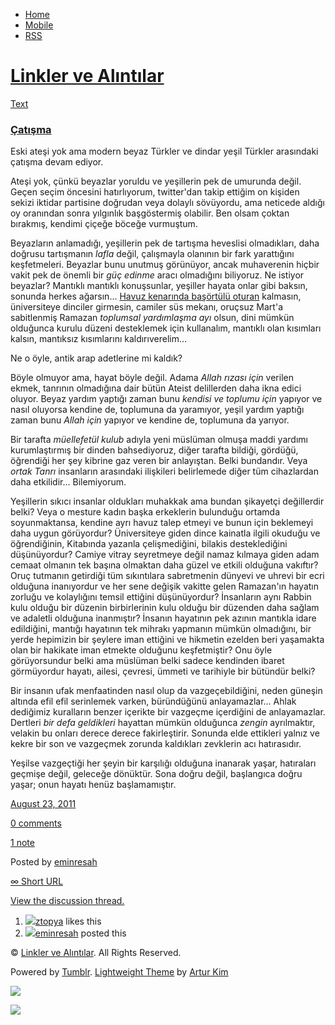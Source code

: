 -   [Home](/)
-   [Mobile](/mobile)
-   [RSS](http://eminresah.tumblr.com/rss)

[Linkler ve Alıntılar](/)
=========================

[Text](http://eminresah.tumblr.com/post/9274659318/cat-sma)

### [Çatışma](http://eminresah.tumblr.com/post/9274659318/cat-sma)

Eski ateşi yok ama modern beyaz Türkler ve dindar yeşil Türkler
arasındaki çatışma devam ediyor.

Ateşi yok, çünkü beyazlar yoruldu ve yeşillerin pek de umurunda değil.
Geçen seçim öncesini hatırlıyorum, twitter'dan takip ettiğim on kişiden
sekizi iktidar partisine doğrudan veya dolaylı sövüyordu, ama neticede
aldığı oy oranından sonra yılgınlık başgöstermiş olabilir. Ben olsam
çoktan bırakmış, kendimi çiçeğe böceğe vurmuştum.

Beyazların anlamadığı, yeşillerin pek de tartışma heveslisi olmadıkları,
daha doğrusu tartışmanın *lafla* değil, çalışmayla olanının bir fark
yarattığını keşfetmeleri. Beyazlar bunu unutmuş görünüyor, ancak
muhaverenin hiçbir vakit pek de önemli bir *güç edinme* aracı olmadığını
biliyoruz. Ne istiyor beyazlar? Mantıklı mantıklı konuşsunlar, yeşiller
hayata onlar gibi baksın, sonunda herkes ağarsın… [Havuz kenarında
başörtülü
oturan](http://friendfeed.com/grizabella/fc8a533b/havuzda-karsimda-pardesulu-ve-basortulu-bir)
kalmasın, üniversiteye dinciler girmesin, camiler süs mekanı, oruçsuz
Mart'a sabitlenmiş Ramazan *toplumsal yardımlaşma ayı* olsun, dini
mümkün olduğunca kurulu düzeni desteklemek için kullanalım, mantıklı
olan kısımları kalsın, mantıksız kısımlarını kaldırıverelim…

Ne o öyle, antik arap adetlerine mi kaldık?

Böyle olmuyor ama, hayat böyle değil. Adama *Allah rızası için* verilen
ekmek, tanrının olmadığına dair bütün Ateist delillerden daha ikna edici
oluyor. Beyaz yardım yaptığı zaman bunu *kendisi ve toplumu için*
yapıyor ve nasıl oluyorsa kendine de, toplumuna da yaramıyor, yeşil
yardım yaptığı zaman bunu *Allah için* yapıyor ve kendine de, toplumuna
da yarıyor.

Bir tarafta *müellefetül kulub* adıyla yeni müslüman olmuşa maddi
yardımı kurumlaştırmış bir dinden bahsediyoruz, diğer tarafta bildiği,
gördüğü, öğrendiği her şey kibrine gaz veren bir anlayıştan. Belki
bundandır. Veya *ortak Tanrı* insanların arasındaki ilişkileri
belirlemede diğer tüm cihazlardan daha etkilidir… Bilemiyorum.

Yeşillerin sıkıcı insanlar oldukları muhakkak ama bundan şikayetçi
değillerdir belki? Veya o mesture kadın başka erkeklerin bulunduğu
ortamda soyunmaktansa, kendine ayrı havuz talep etmeyi ve bunun için
beklemeyi daha uygun görüyordur? Üniversiteye giden dince kainatla
ilgili okuduğu ve öğrendiğinin, Kitabında yazanla çelişmediğini, bilakis
desteklediğini düşünüyordur? Camiye vitray seyretmeye değil namaz
kılmaya giden adam cemaat olmanın tek başına olmaktan daha güzel ve
etkili olduğuna vakıftır? Oruç tutmanın getirdiği tüm sıkıntılara
sabretmenin dünyevi ve uhrevi bir ecri olduğuna inanıyordur ve her sene
değişik vakitte gelen Ramazan'ın hayatın zorluğu ve kolaylığını temsil
ettiğini düşünüyordur? İnsanların aynı Rabbin kulu olduğu bir düzenin
birbirlerinin kulu olduğu bir düzenden daha sağlam ve adaletli olduğuna
inanmıştır? İnsanın hayatının pek azının mantıkla idare edildiğini,
mantığı hayatının tek mihrakı yapmanın mümkün olmadığını, bir yerde
hepimizin bir şeylere iman ettiğini ve hikmetin ezelden beri yaşamakta
olan bir hakikate iman etmekte olduğunu keşfetmiştir? Onu öyle
görüyorsundur belki ama müslüman belki sadece kendinden ibaret
görmüyordur hayatı, ailesi, çevresi, ümmeti ve tarihiyle bir bütündür
belki?

Bir insanın ufak menfaatinden nasıl olup da vazgeçebildiğini, neden
güneşin altında efil efil serinlemek varken, büründüğünü anlayamazlar…
Ahlak dediğimiz kuralların benzer içerikte bir vazgeçme içerdiğini de
anlayamazlar. Dertleri *bir defa geldikleri* hayattan mümkün olduğunca
*zengin* ayrılmaktır, velakin bu onları derece derece fakirleştirir.
Sonunda elde ettikleri yalnız ve kekre bir son ve vazgeçmek zorunda
kaldıkları zevklerin acı hatırasıdır.

Yeşilse vazgeçtiği her şeyin bir karşılığı olduğuna inanarak yaşar,
hatıraları geçmişe değil, geleceğe dönüktür. Sona doğru değil,
başlangıca doğru yaşar; onun hayatı henüz başlamamıştır.

[August 23, 2011](http://eminresah.tumblr.com/post/9274659318/cat-sma)

[0
comments](http://eminresah.tumblr.com/post/9274659318/cat-sma#disqus_thread)

[1 note](http://eminresah.tumblr.com/post/9274659318/cat-sma#notes)

Posted by [eminresah](http://eminresah.tumblr.com/)

[∞ Short URL](http://tmblr.co/ZWS1Oy8eq17s)

[View the discussion thread.](http://erblog.disqus.com/?url=ref)

1.  [![](http://38.media.tumblr.com/avatar_17d7756f7f8f_16.png)](http://ztopya.tumblr.com/ "aglea ")[ztopya](http://ztopya.tumblr.com/ "aglea")
    likes this
2.  [![](http://38.media.tumblr.com/avatar_06c8562d8d9e_16.png)](http://eminresah.tumblr.com/ "Linkler ve Alıntılar")[eminresah](http://eminresah.tumblr.com/ "Linkler ve Alıntılar")
    posted this

© [Linkler ve Alıntılar](/). All Rights Reserved.

Powered by [Tumblr](http://tumblr.com). [Lightweight
Theme](http://www.tumblr.com/theme/10820) by [Artur
Kim](http://arturkim.com)

![](https://px.srvcs.tumblr.com/impixu?T=1434919035&J=eyJ0eXBlIjoidXJsIiwidXJsIjoiaHR0cDpcL1wvZW1pbnJlc2FoLnR1bWJsci5jb21cL3Bvc3RcLzkyNzQ2NTkzMThcL2NhdC1zbWEiLCJyZXF0eXBlIjowLCJyb3V0ZSI6IlwvcG9zdFwvOmlkXC86c3VtbWFyeSIsIm5vc2NyaXB0IjoxfQ==&U=PEICIHGFFE&K=181e2f9d4f35c3af3bbd60bf335869928a5e9bf90f27af8f6a588a21603e2dac&R=)

![](https://px.srvcs.tumblr.com/impixu?T=1434919035&J=eyJ0eXBlIjoicG9zdCIsInVybCI6Imh0dHA6XC9cL2VtaW5yZXNhaC50dW1ibHIuY29tXC9wb3N0XC85Mjc0NjU5MzE4XC9jYXQtc21hIiwicmVxdHlwZSI6MCwicm91dGUiOiJcL3Bvc3RcLzppZFwvOnN1bW1hcnkiLCJwb3N0cyI6W3sicG9zdGlkIjoiOTI3NDY1OTMxOCIsImJsb2dpZCI6IjM2NDgwMjgiLCJzb3VyY2UiOjMzfV0sIm5vc2NyaXB0IjoxfQ==&U=MKKNPGNBEO&K=f7d9d3e094239917b2d70b80348f2d505afdf48c5d412a9738257abb8c42eb24&R=)

